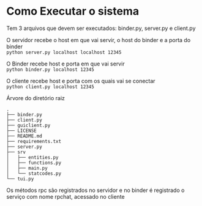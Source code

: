 # Como Executar o sistema

Tem 3 arquivos que devem ser executados: binder.py, server.py e client.py

O servidor recebe o host em que vai servir, o host do binder e a porta do binder\
```python server.py localhost localhost 12345```

O Binder recebe host e porta em que vai servir\
```python binder.py localhost 12345```

O cliente recebe host e porta com os quais vai se conectar\
```python client.py localhost 12345```

Árvore do diretório raiz
```
.
├── binder.py
├── client.py
├── guiclient.py
├── LICENSE
├── README.md
├── requirements.txt
├── server.py
├── srv
│   ├── entities.py
│   ├── functions.py
│   ├── main.py
│   └── statcodes.py
└── tui.py
```

Os métodos rpc são registrados no servidor e no binder é registrado o serviço com nome rpchat, acessado no cliente